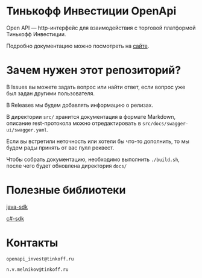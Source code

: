 # Тинькофф Инвестиции OpenApi

Open API — http-интерфейс для взаимодействия с торговой платформой Тинькофф Инвестиции.

Подробно документацию можно посмотреть на [сайте](https://tinkoffcreditsystems.github.io/invest-openapi/).

# Зачем нужен этот репозиторий?

В Issues вы можете задать вопрос или найти ответ, если вопрос уже был задан другими пользователя.

В Releases мы будем добавлять информацию о релизах.

В директории `src/` хранится документация в формате Markdown, описание rest-протокола можно отредактировать в `src/docs/swagger-ui/swagger.yaml`.

Если вы встретили неточность или хотели бы что-то дополнить, то мы будем рады принять от вас пулл реквест.

Чтобы собрать документацию, необходимо выполнить `./build.sh`, после чего будет обновлена директория `docs/`


# Полезные библиотеки

[java-sdk](https://github.com/TinkoffCreditSystems/invest-openapi-java-sdk)

[c#-sdk](https://github.com/TinkoffCreditSystems/invest-openapi-csharp-sdk)

# Контакты

`openapi_invest@tinkoff.ru`

`n.v.melnikov@tinkoff.ru`